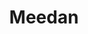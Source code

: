 ---
blog: https://medium.com/meedan-updates/
codehost: https://github.com/https://github.com/Meedan
facebook: https://facebook.com/pages/Meedan/54421674438
logohandle: meedan
sort: meedan
title: Meedan
twitter: https://x.com/meedan
website: https://meedan.com/en/
wikipedia: https://en.wikipedia.org/wiki/Meedan
youtube: https://youtube.com/user/MeedanTube
---